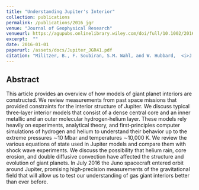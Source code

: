 ```yaml
---
title: "Understanding Jupiter's Interior"
collection: publications
permalink: /publications/2016_jgr
venue: "Journal of Geophysical Research"
venueurl: https://agupubs.onlinelibrary.wiley.com/doi/full/10.1002/2016JE005080%4010.1002/%28ISSN%292169-9100.JGRE25
excerpt:  ""
date: 2016-01-01
paperurl: /assets/docs/Jupiter_JGR41.pdf
citation: "Militzer, B., F. Soubiran, S.M. Wahl, and W. Hubbard,  <i>J. Geophys. Res. Planets</i>, 121, 2016."
---
```


## Abstract
This article provides an overview of how models of giant planet interiors are constructed. We review measurements from past space missions that provided constraints for the interior structure of Jupiter. We discuss typical three‐layer interior models that consist of a dense central core and an inner metallic and an outer molecular hydrogen‐helium layer. These models rely heavily on experiments, analytical theory, and first‐principles computer simulations of hydrogen and helium to understand their behavior up to the extreme pressures ∼10 Mbar and temperatures ∼10,000 K. We review the various equations of state used in Jupiter models and compare them with shock wave experiments. We discuss the possibility that helium rain, core erosion, and double diffusive convection have affected the structure and evolution of giant planets. In July 2016 the Juno spacecraft entered orbit around Jupiter, promising high‐precision measurements of the gravitational field that will allow us to test our understanding of gas giant interiors better than ever before.
